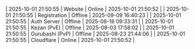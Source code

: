 | 2025-10-01 21:50:55 | Website | Online | 2025-10-01 21:50:52 |
| 2025-10-01 21:50:55 | Registration | Offline | 2025-09-09 16:40:23 |
| 2025-10-01 21:50:55 | Auth Server | Offline | 2025-08-18 09:33:31 |
| 2025-10-01 21:50:55 | Kezan (PvE) | Offline | 2025-08-03 17:58:02 |
| 2025-10-01 21:50:55 | Gurubashi (PvP) | Offline | 2025-08-23 21:44:06 |
| 2025-10-01 21:50:55 | Cloudflare | Online | 2025-10-01 21:50:52 |
